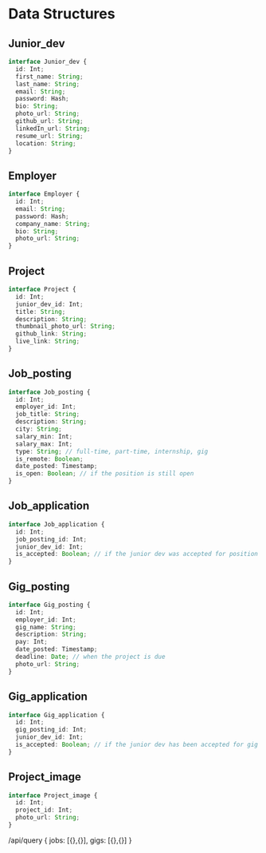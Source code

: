 # Data Structures

## Junior_dev

```ts
interface Junior_dev {
  id: Int;
  first_name: String;
  last_name: String;
  email: String;
  password: Hash;
  bio: String;
  photo_url: String;
  github_url: String;
  linkedIn_url: String;
  resume_url: String;
  location: String;
}
```

## Employer

```ts
interface Employer {
  id: Int;
  email: String;
  password: Hash;
  company_name: String;
  bio: String;
  photo_url: String;
}
```

## Project

```ts
interface Project {
  id: Int;
  junior_dev_id: Int;
  title: String;
  description: String;
  thumbnail_photo_url: String;
  github_link: String;
  live_link: String;
}
```

## Job_posting

```ts
interface Job_posting {
  id: Int;
  employer_id: Int;
  job_title: String;
  description: String;
  city: String;
  salary_min: Int;
  salary_max: Int;
  type: String; // full-time, part-time, internship, gig
  is_remote: Boolean;
  date_posted: Timestamp;
  is_open: Boolean; // if the position is still open
}
```

## Job_application

```ts
interface Job_application {
  id: Int;
  job_posting_id: Int;
  junior_dev_id: Int;
  is_accepted: Boolean; // if the junior dev was accepted for position
}
```

## Gig_posting

```ts
interface Gig_posting {
  id: Int;
  employer_id: Int;
  gig_name: String;
  description: String;
  pay: Int;
  date_posted: Timestamp;
  deadline: Date; // when the project is due
  photo_url: String;
}
```

## Gig_application

```ts
interface Gig_application {
  id: Int;
  gig_posting_id: Int;
  junior_dev_id: Int;
  is_accepted: Boolean; // if the junior dev has been accepted for gig
}
```

## Project_image

```ts
interface Project_image {
  id: Int;
  project_id: Int;
  photo_url: String;
}
```

/api/query
{
jobs: [{},{}],
gigs: [{},{}]
}
